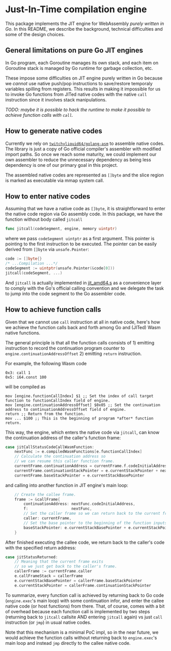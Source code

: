 # Just-In-Time compilation engine

This package implements the JIT engine for WebAssembly *purely written in Go*. 
In this README, we describe the background, technical difficulties and some of the design choices.

## General limitations on pure Go JIT engines

In Go program, each Goroutine manages its own stack, and each item on Goroutine stack is managed by Go runtime for garbage collection, etc.

These impose some difficulties on JIT engine purely written in Go because we *cannot* use native push/pop instructions to save/restore temporaly variables spilling from registers. This results in making it impossible for us to invoke Go functions from JITed native codes with the native `call` instruction since it involves stack manipulations.

*TODO: maybe it is possible to hack the runtime to make it possible to achieve function calls with `call`.*

## How to generate native codes

Currently we rely on [`twitchyliquid64/golang-asm`](https://github.com/twitchyliquid64/golang-asm) to assemble native codes. The library is just a copy of Go official compiler's assembler with modified import paths. So once we reach some maturity, we could implement our own assembler to reduce the unnecessary dependency as being less dependency is one of our primary goal in this project.

The assembled native codes are represented as `[]byte` and the slice region is marked as executable via mmap system call.

## How to enter native codes

Assuming that we have a native code as `[]byte`, it is straightforward to enter the native code region via 
Go assembly code. In this package, we have the function without body called `jitcall`

```go
func jitcall(codeSegment, engine, memory uintptr)
```

where we pass `codeSegment uintptr` as a first argument. This pointer is pointing to the first instruction to be executed. The pointer can be easily derived from `[]byte` via `unsafe.Pointer`:
```go
code := []byte{}
/* ...Compilation ...*/
codeSegment := uintptr(unsafe.Pointer(&code[0]))
jitcall(codeSegment, ...)
```

And `jitcall` is actually implemented in [jit_amd64.s](./jit_amd64.s) as a convenience layer to comply with the Go's official calling convention and we delegate the task to jump into the code segment to the Go assembler code.

## How to achieve function calls

Given that we cannot use `call` instruction at all in native code, here's how we achieve the function calls back and forth among Go and (JITed) Wasm native functions.

The general principle is that all the function calls consists of 1) emitting instruction to record the continuation program counter to `engine.continuationAddressOffset` 2) emitting `return` instruction.

For example, the following Wasm code

```
0x3: call 1
0x5: i64.const 100
```

will be compiled as 

```
mov [engine.functionCallIndex] $1 ;; Set the index of call target function to functionCallIndex field of engine.
mov [engine.continuationAddressOffset] $0x05 ;; Set the continuation address to continuationAddressOffset field of engine.
return ;; Return from the function.
mov ... $100 ;; This is the beginning of program *after* function return.
```

This way, the engine, which enters the native code via `jitcall`, can know the continuation address of the caller's function frame: 

```go
case jitCallStatusCodeCallWasmFunction:
    nextFunc := e.compiledWasmFunctions[e.functionCallIndex]
    // Calculate the continuation address so
    // we can resume this caller function frame.
    currentFrame.continuationAddress = currentFrame.f.codeInitialAddress + e.continuationAddressOffset
    currentFrame.continuationStackPointer = e.currentStackPointer + nextFunc.outputNum - nextFunc.inputNum
    currentFrame.baseStackPointer = e.currentStackBasePointer
```

and calling into another function in JIT engine's main loop:

```go
    // Create the callee frame.
    frame := &callFrame{
        continuationAddress: nextFunc.codeInitialAddress,
        f:                   nextFunc,
        // Set the caller frame so we can return back to the current frame!
        caller: currentFrame,
        // Set the base pointer to the beginning of the function inputs
        baseStackPointer: e.currentStackBasePointer + e.currentStackPointer - nextFunc.inputNum,
    }
```

After finished executing the callee code, we return back to the caller's code with the specified return address:

```go
case jitStatusReturned:
    // Meaning that the current frame exits
    // so we just get back to the caller's frame.
    callerFrame := currentFrame.caller
    e.callFrameStack = callerFrame
    e.currentStackBasePointer = callerFrame.baseStackPointer
    e.currentStackPointer = callerFrame.continuationStackPointer
```

To summarize, every function call is achieved by returning back to Go code (`engine.exec`'s main loop) with some continuation infor, and enter the callee native code (or host functions) from there. That, of course, comes with a bit of overhead because each function call is implemented by two steps (returning back to `jitcall` callsite AND entering `jitcall` again) vs just `call` instruction (or `jmp`) in usual native codes.

Note that this mechanism is a minimal PoC impl, so in the near future, we would achieve the function calls without returning back to `engine.exec`'s main loop and instead `jmp` directly to the callee native code.

